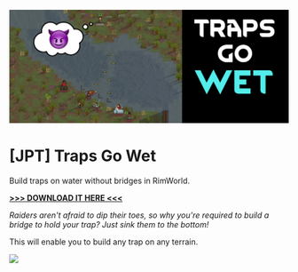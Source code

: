 ![Preview](About/Preview.png)

# [JPT] Traps Go Wet
Build traps on water without bridges in RimWorld. 

[**>>> DOWNLOAD IT HERE <<<**](https://github.com/jptrrs/TrapsGoWet/releases/latest)

_Raiders aren't afraid to dip their toes, so why you're required to build a bridge to hold your trap? Just sink them to the bottom!_

This will enable you to build any trap on any terrain. 

<a href="http://ko-fi.com/jptrrs"><img src="https://i.imgur.com/WAlozAQ.png" /></a>
